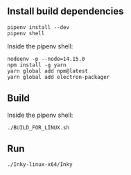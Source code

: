 ## Install build dependencies

```
pipenv install --dev
pipenv shell
```

Inside the pipenv shell:

```
nodeenv -p --node=14.15.0
npm install -g yarn
yarn global add npm@latest
yarn global add electron-packager
```

## Build

Inside the pipenv shell:

```
./BUILD_FOR_LINUX.sh
```

## Run

```
./Inky-linux-x64/Inky
```
